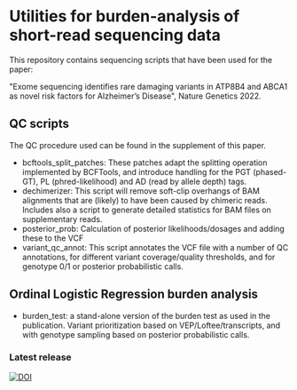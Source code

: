 # Utilities for burden-analysis of short-read sequencing data

This repository contains sequencing scripts that have been used for the paper:

"Exome sequencing identifies rare damaging variants in ATP8B4 and ABCA1 as novel risk factors for Alzheimer’s Disease", Nature Genetics 2022.


## QC scripts 

The QC procedure used can be found in the supplement of this paper. 

- bcftools_split_patches:  These patches adapt the splitting operation implemented by BCFTools, and introduce handling for the PGT (phased-GT), PL (phred-likelihood) and AD (read by allele depth) tags.
- dechimerizer: This script will remove soft-clip overhangs of BAM alignments that are (likely) to have been caused by chimeric reads. Includes also a script to generate detailed statistics for BAM files on supplementary reads.
- posterior_prob: Calculation of posterior likelihoods/dosages and adding these to the VCF
- variant_qc_annot: This script annotates the VCF file with a number of QC annotations, for different variant coverage/quality thresholds, and for genotype 0/1 or posterior probabilistic calls.


## Ordinal Logistic Regression burden analysis

- burden_test:  a stand-alone version of the burden test as used in the publication. Variant prioritization based on VEP/Loftee/transcripts, and with genotype sampling based on posterior probabilistic calls.


### Latest release

[![DOI](https://zenodo.org/badge/440135941.svg)](https://zenodo.org/badge/latestdoi/440135941)

